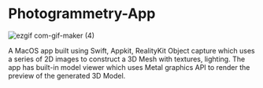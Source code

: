 # Photogrammetry-App
![ezgif com-gif-maker (4)](https://user-images.githubusercontent.com/51410810/191278394-efdb31a4-cce0-4184-a8d0-faac0c486f3a.gif)

A MacOS app built using Swift, Appkit, RealityKit Object capture which
uses a series of 2D images to construct a 3D Mesh with textures,
lighting. The app has built-in model viewer which uses Metal graphics
API to render the preview of the generated 3D Model.
